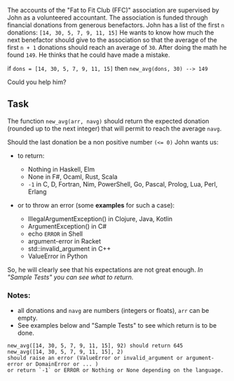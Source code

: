 The accounts of the "Fat to Fit Club (FFC)" association are supervised by John as a volunteered accountant.
The association is funded through financial donations from generous benefactors. John has a list of
the first `n` donations: `[14, 30, 5, 7, 9, 11, 15]`
He wants to know how much the next benefactor should give to the association so that the 
average of the first `n + 1` donations should reach an average of `30`.
After doing the math he found `149`. He thinks that he could have made a mistake.

if `dons = [14, 30, 5, 7, 9, 11, 15]` then `new_avg(dons, 30) --> 149`

Could you help him?

## Task
The function `new_avg(arr, navg)` should return the expected donation
(rounded up to the next integer) that will permit to reach the average `navg`. 

Should the last donation be a non positive number `(<= 0)` John wants us: 

- to return:
  - Nothing in Haskell, Elm
  - None in F#, Ocaml, Rust, Scala
  - `-1` in C, D, Fortran,  Nim, PowerShell, Go, Pascal, Prolog, Lua, Perl, Erlang

- or to throw an error (some **examples** for such a case):

  - IllegalArgumentException() in Clojure, Java, Kotlin
  - ArgumentException() in C#
  - echo `ERROR` in Shell
  - argument-error in Racket
  - std::invalid_argument in C++
  - ValueError in Python

So, he will clearly see that his expectations are not great enough. 
*In "Sample Tests" you can see what to return.*


### Notes: 

- all donations and `navg` are numbers (integers or floats), `arr` can be empty.
- See examples below and "Sample Tests" to see which return is to be done.

```
new_avg([14, 30, 5, 7, 9, 11, 15], 92) should return 645
new_avg([14, 30, 5, 7, 9, 11, 15], 2) 
should raise an error (ValueError or invalid_argument or argument-error or DomainError or ... ) 
or return `-1` or ERROR or Nothing or None depending on the language.
```



